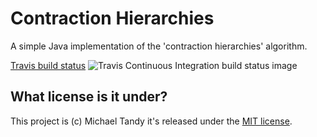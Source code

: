 # Contraction Hierarchies

A simple Java implementation of the 'contraction hierarchies' algorithm.

[Travis build status](https://travis-ci.org/michaeltandy/contraction-hierarchies) ![Travis Continuous Integration build status image](https://api.travis-ci.org/michaeltandy/contraction-hierarchies.svg)

## What license is it under?

This project is (c) Michael Tandy
it's released under the [MIT license](http://en.wikipedia.org/wiki/MIT_License).
